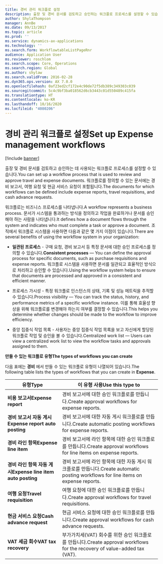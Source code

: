 ```yaml
---
title: 경비 관리 워크플로 설정
description: 출장 및 경비 문서를 검토하고 승인하는 워크플로 프로세스를 설정할 수 있습니다.
author: ShylaThompson
manager: AnnBe
ms.date: 09/13/2017
ms.topic: article
ms.prod: ''
ms.service: dynamics-ax-applications
ms.technology: ''
ms.search.form: WorkflowtableListPageRnr
audience: Application User
ms.reviewer: roschlom
ms.search.scope: Core, Operations
ms.search.region: Global
ms.author: shylaw
ms.search.validFrom: 2016-02-28
ms.dyn365.ops.version: AX 7.0.0
ms.openlocfilehash: 0af23ed2cf172e4c90de72f5db389c349303c039
ms.sourcegitcommit: 5c4c9bf3ba018562d6cb3443c01d550489c415fa
ms.translationtype: HT
ms.contentlocale: ko-KR
ms.lasthandoff: 10/16/2020
ms.locfileid: "4080206"
---
```

# <a name="set-up-expense-management-workflows"></a><span data-ttu-id="b6e1a-103">경비 관리 워크플로 설정</span><span class="sxs-lookup"><span data-stu-id="b6e1a-103">Set up Expense management workflows</span></span>

[!include [banner](../includes/banner.md)]

<span data-ttu-id="b6e1a-104">출장 및 경비 문서를 검토하고 승인하는 데 사용되는 워크플로 프로세스를 설정할 수 있습니다.</span><span class="sxs-lookup"><span data-stu-id="b6e1a-104">You can set up a workflow process that is used to review and approve travel and expense documents.</span></span> <span data-ttu-id="b6e1a-105">워크플로를 정의할 수 있는 문서에는 경비 보고서, 여행 요청 및 현금 서비스 요청이 포함됩니다.</span><span class="sxs-lookup"><span data-stu-id="b6e1a-105">The documents for which workflows can be defined include expense reports, travel requisitions, and cash advance requests.</span></span>

<span data-ttu-id="b6e1a-106">워크플로는 비즈니스 프로세스를 나타냅니다.</span><span class="sxs-lookup"><span data-stu-id="b6e1a-106">A workflow represents a business process.</span></span> <span data-ttu-id="b6e1a-107">문서가 시스템을 통과하는 방식을 정의하고 작업을 완료하거나 문서를 승인해야 하는 사람을 나타냅니다.</span><span class="sxs-lookup"><span data-stu-id="b6e1a-107">It defines how a document flows through the system and indicates who must complete a task or approve a document.</span></span> <span data-ttu-id="b6e1a-108">조직에서 워크플로 시스템을 사용하면 다음과 같은 몇 가지 이점이 있습니다.</span><span class="sxs-lookup"><span data-stu-id="b6e1a-108">There are several benefits of using the workflow system in your organization:</span></span>

-   <span data-ttu-id="b6e1a-109">**일관된 프로세스** - 구매 요청, 경비 보고서 등 특정 문서에 대한 승인 프로세스를 정의할 수 있습니다.</span><span class="sxs-lookup"><span data-stu-id="b6e1a-109">**Consistent processes** — You can define the approval process for specific documents, such as purchase requisitions and expense reports.</span></span> <span data-ttu-id="b6e1a-110">워크플로 시스템을 사용하면 문서를 일관되고 효율적인 방식으로 처리하고 승인할 수 있습니다.</span><span class="sxs-lookup"><span data-stu-id="b6e1a-110">Using the workflow system helps to ensure that documents are processed and approved in a consistent and efficient manner.</span></span>

-   <span data-ttu-id="b6e1a-111">프로세스 가시성 - 특정 워크플로 인스턴스의 상태, 기록 및 성능 메트릭을 추적할 수 있습니다.</span><span class="sxs-lookup"><span data-stu-id="b6e1a-111">Process visibility — You can track the status, history, and performance metrics of a specific workflow instance.</span></span> <span data-ttu-id="b6e1a-112">이를 통해 효율성 향상을 위해 워크플로를 변경해야 하는지 여부를 결정할 수 있습니다.</span><span class="sxs-lookup"><span data-stu-id="b6e1a-112">This helps you determine whether changes should be made to the workflow to improve efficiency.</span></span>

-   <span data-ttu-id="b6e1a-113">중앙 집중식 작업 목록 - 사용자는 중앙 집중식 작업 목록을 보고 자신에게 할당된 워크플로 작업 및 승인을 볼 수 있습니다.</span><span class="sxs-lookup"><span data-stu-id="b6e1a-113">Centralized work list — Users can view a centralized work list to view the workflow tasks and approvals assigned to them.</span></span> 

<span data-ttu-id="b6e1a-114">**만들 수 있는 워크플로 유형**</span><span class="sxs-lookup"><span data-stu-id="b6e1a-114">**The types of workflows you can create**</span></span>

<span data-ttu-id="b6e1a-115">다음 표에는 **경비** 에서 만들 수 있는 워크플로 유형이 나열되어 있습니다.</span><span class="sxs-lookup"><span data-stu-id="b6e1a-115">The following table lists the types of workflows that you can create in **Expense**.</span></span>


|              <span data-ttu-id="b6e1a-116"><strong>유형</strong></span><span class="sxs-lookup"><span data-stu-id="b6e1a-116"><strong>Type</strong></span></span>              |                   <span data-ttu-id="b6e1a-117"><strong>이 유형 사용</strong></span><span class="sxs-lookup"><span data-stu-id="b6e1a-117"><strong>Use this type to</strong></span></span>                   |
|-------------------------------------------------|-----------------------------------------------------------------------|
|         <span data-ttu-id="b6e1a-118"><strong>비용 보고서</strong></span><span class="sxs-lookup"><span data-stu-id="b6e1a-118"><strong>Expense report</strong></span></span>         |            <span data-ttu-id="b6e1a-119">경비 보고서에 대한 승인 워크플로를 만듭니다.</span><span class="sxs-lookup"><span data-stu-id="b6e1a-119">Create approval workflows for expense reports.</span></span>             |
|  <span data-ttu-id="b6e1a-120"><strong>경비 보고서 자동 게시</strong></span><span class="sxs-lookup"><span data-stu-id="b6e1a-120"><strong>Expense report auto posting</strong></span></span>   |        <span data-ttu-id="b6e1a-121">경비 보고서에 대한 자동 게시 워크플로를 만듭니다.</span><span class="sxs-lookup"><span data-stu-id="b6e1a-121">Create automatic posting workflows for expense reports.</span></span>        |
|       <span data-ttu-id="b6e1a-122"><strong>경비 라인 항목</strong></span><span class="sxs-lookup"><span data-stu-id="b6e1a-122"><strong>Expense line item</strong></span></span>        |     <span data-ttu-id="b6e1a-123">경비 보고서에 라인 항목에 대한 승인 워크플로를 만듭니다.</span><span class="sxs-lookup"><span data-stu-id="b6e1a-123">Create approval workflows for line items on expense reports.</span></span>      |
| <span data-ttu-id="b6e1a-124"><strong>경비 라인 항목 자동 게시</strong></span><span class="sxs-lookup"><span data-stu-id="b6e1a-124"><strong>Expense line item auto posting</strong></span></span> | <span data-ttu-id="b6e1a-125">경비 보고서에 라인 항목에 대한 자동 게시 워크플로를 만듭니다.</span><span class="sxs-lookup"><span data-stu-id="b6e1a-125">Create automatic posting workflows for line items on expense reports.</span></span> |
|       <span data-ttu-id="b6e1a-126"><strong>여행 요청</strong></span><span class="sxs-lookup"><span data-stu-id="b6e1a-126"><strong>Travel requisition</strong></span></span>       |          <span data-ttu-id="b6e1a-127">여행 요청에 대한 승인 워크플로를 만듭니다.</span><span class="sxs-lookup"><span data-stu-id="b6e1a-127">Create approval workflows for travel requisitions.</span></span>           |
|      <span data-ttu-id="b6e1a-128"><strong>현금 서비스 요청</strong></span><span class="sxs-lookup"><span data-stu-id="b6e1a-128"><strong>Cash advance request</strong></span></span>      |         <span data-ttu-id="b6e1a-129">현금 서비스 요청에 대한 승인 워크플로를 만듭니다.</span><span class="sxs-lookup"><span data-stu-id="b6e1a-129">Create approval workflows for cash advance requests.</span></span>          |
|        <span data-ttu-id="b6e1a-130"><strong>VAT 세금 회수</strong></span><span class="sxs-lookup"><span data-stu-id="b6e1a-130"><strong>VAT tax recovery</strong></span></span>        | <span data-ttu-id="b6e1a-131">부가가치세(VAT) 회수를 위한 승인 워크플로를 만듭니다.</span><span class="sxs-lookup"><span data-stu-id="b6e1a-131">Create approval workflows for the recovery of value-added tax (VAT).</span></span>  |

